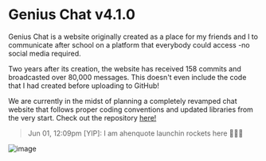 # Genius Chat v4.1.0

Genius Chat is a website originally created as a place for my friends and I to communicate after school on a platform that everybody could access -no social media required. 

Two years after its creation, the website has received 158 commits and broadcasted over 80,000 messages. This doesn't even include the code that I had created before uploading to GitHub! 

We are currently in the midst of planning a completely revamped chat website that follows proper coding conventions and updated libraries from the very start.
Check out the repository [here!](https://github.com/r-chong/Ultimate-Chat
)
> Jun 01, 12:09pm [YIP]: I am ahenquote launchin rockets here 🚀🚀🚀

![image](https://user-images.githubusercontent.com/71291954/129407882-2ca66507-519a-40d9-aff3-ab17880ab40e.png)

